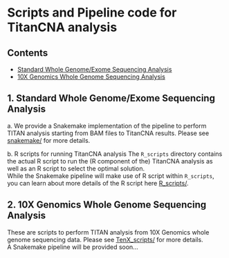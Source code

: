 # Scripts and Pipeline code for TitanCNA analysis
## Contents
* [Standard Whole Genome/Exome Sequencing Analysis](#wgs)
* [10X Genomics Whole Genome Sequencing Analysis](#tenx)

## 1. Standard Whole Genome/Exome Sequencing Analysis
a. We provide a Snakemake implementation of the pipeline to perform TITAN analysis starting from BAM files to TitanCNA results.
Please see [snakemake/](snakemake) for more details.

b. R scripts for running TitanCNA analysis
The `R_scripts` directory contains the actual R script to run the (R component of the) TitanCNA analysis as well as an R script to select the optimal solution.  
While the Snakemake pipeline will make use of R script within `R_scripts`, you can learn about more details of the R script here [R_scripts/](R_scripts/).  

## 2. 10X Genomics Whole Genome Sequencing Analysis
These are scripts to perform TITAN analysis from 10X Genomics whole genome sequencing data.  Please see [TenX_scripts/](TenX_scripts/) for more details.  
A Snakemake pipeline will be provided soon...
